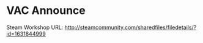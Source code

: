 # VAC Announce

Steam Workshop URL: http://steamcommunity.com/sharedfiles/filedetails/?id=1631844999